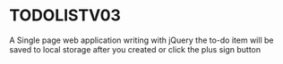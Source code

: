 # TODOLISTV03
A Single page web application writing with jQuery
the to-do item will be saved to local storage after you created or click the plus sign button
